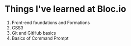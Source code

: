 # Things I've learned at Bloc.io
1.  Front-end foundations and Formations
1.  CSS3
1. Git and GitHub basics
1. Basics of Command Prompt

